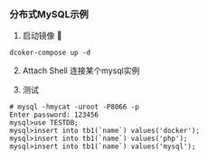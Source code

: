 ### 分布式MySQL示例

1. 启动镜像 
```
dcoker-compose up -d
```

2. Attach Shell
连接某个mysql实例

3. 测试
```
# mysql -hmycat -uroot -P8066 -p
Enter password: 123456
mysql>use TESTDB;
mysql>insert into tb1(`name`) values('docker');
mysql>insert into tb1(`name`) values('php');
mysql>insert into tb1(`name`) values('mysql');
```
